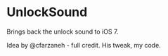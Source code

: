 UnlockSound
===========

Brings back the unlock sound to iOS 7.

Idea by @cfarzaneh - full credit. His tweak, my code. 
